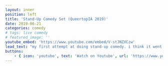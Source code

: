 ```yaml
---
layout: inner
position: left
title: 'Stand-Up Comedy Set (QueertopIA 2019)'
date: 2019-06-21
categories: comedy
# tags: live comedy
# featured_image: ''
youtube_embed: 'https://www.youtube.com/embed/V-stJNZXCzw'
lead_text: "my first attempt at doing stand-up comedy. i think it went alright. i didn't even throw up (during OR after!)"
buttons:
    - { icon: 'youtube', text: 'Watch on Youtube', url: 'https://www.youtube.com/watch?v=V-stJNZXCzw' }
---
```

